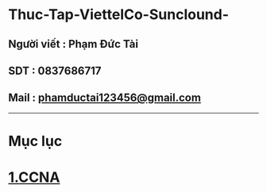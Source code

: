 # Thuc-Tap-ViettelCo-Sunclound-

## Người viết : Phạm Đức Tài
## SDT : 0837686717
## Mail : phamductai123456@gmail.com

***
# Mục lục
# [1.CCNA]()

## &ensp; []()

## &ensp; []()

## &ensp; []()

# []()
